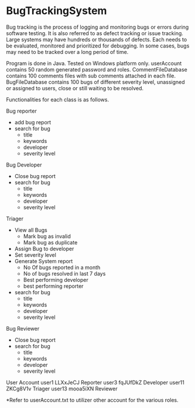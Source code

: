 # BugTrackingSystem
Bug tracking is the process of logging and monitoring bugs or errors during software testing. It is also referred to as defect tracking or issue tracking. Large systems may have hundreds or thousands of defects. Each needs to be evaluated, monitored and prioritized for debugging. In some cases, bugs may need to be tracked over a long period of time.

Program is done in Java. Tested on Windows platform only. 
userAccount contains 50 random generated password and roles.
CommentFileDatabase contains 100 comments files with sub comments attached in each file. 
BugFileDatabase contains 100 bugs of different severity level, unassigned or assigned to users, close or still waiting to be resolved. 

Functionalities for each class is as follows.

Bug reporter
- add bug report
- search for bug
  - title
  - keywords
  - developer
  - severity level
  
Bug Developer
- Close bug report
- search for bug
  - title
  - keywords
  - developer
  - severity level
  
Triager
- View all Bugs
  - Mark bug as invalid
  - Mark bug as duplicate
- Assign Bug to developer
- Set severity level
- Generate System report
  - No Of bugs reported in a month
  - No of bugs resolved in last 7 days
  - Best performing developer
  - best performing reporter
- search for bug
  - title
  - keywords
  - developer
  - severity level
 
Bug Reviewer
- Close bug report
- search for bug
  - title
  - keywords
  - developer
  - severity level
  
  
User Account
user1  	LLXxJeCJ	Reporter
user3	  fqJUfDkZ	Developer
user11	ZKCg8V1v	Triager
user13	mooa5iXN	Reviewer

*Refer to userAccount.txt to utilizer other account for the various roles. 
